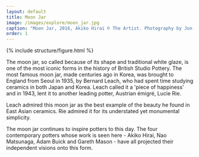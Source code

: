 ```yaml
---
layout: default
title: Moon Jar
image: /images/explore/moon_jar.jpg
caption: "Moon Jar, 2016, Akiko Hirai © The Artist. Photography by Jon Stokes"
order: 1
---
```

{% include structure/figure.html %}

The moon jar, so called because of its shape and traditional white glaze, is one of the most iconic forms in the history of British Studio Pottery. The most famous moon jar, made centuries ago in Korea, was brought to England from Seoul in 1935, by Bernard Leach, who had spent time studying ceramics in both Japan and Korea. Leach called it a 'piece of happiness' and in 1943, lent it to another leading potter, Austrian émigré, Lucie Rie.

Leach admired this moon jar as the best example of the beauty he found in East Asian ceramics. Rie admired it for its understated yet monumental simplicity.

The moon jar continues to inspire potters to this day. The four contemporary potters whose work is seen here - Akiko Hirai, Nao Matsunaga, Adam Buick and Gareth Mason - have all projected their independent visions onto this form.
